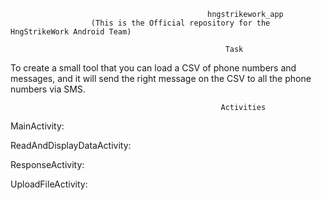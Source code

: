                                                 hngstrikework_app
                      (This is the Official repository for the HngStrikeWork Android Team)
                                                    
                                                    Task
To create a small tool that you can load a CSV of phone numbers and messages, and it will send the right message on the CSV to all the phone numbers via SMS.

                                                   Activities
MainActivity:

ReadAndDisplayDataActivity:

ResponseActivity:

UploadFileActivity:



